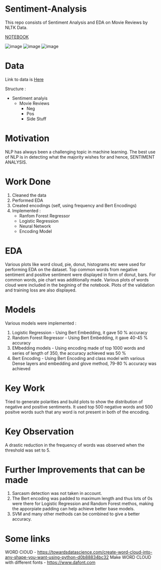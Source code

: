 # Sentiment-Analysis
This repo consists of Sentiment Analysis and EDA on Movie Reviews by NLTK Data.

[NOTEBOOK](https://nbviewer.jupyter.org/github/guljain/Sentiment-Analysis/blob/master/Notebook.ipynb)

![image](https://drive.google.com/uc?export=view&id=1JWoF3K_X2PRwAGFbMceiRW5KdH5CSIc0)
![image](https://drive.google.com/uc?export=view&id=1ZzsoK1JgeWiWTkO2i4XU00pX7bhczSc3)
![image](https://drive.google.com/uc?export=view&id=1JawnQvWzju2ggPw7wrG3D1idwcdkfmSt)



# Data 
Link to data is [Here](https://drive.google.com/drive/folders/1w2INX9wxHJ-jtEN2UcKUni4Qri3xqzJS?usp=sharing)

Structure :

- Sentiment analyis
  - Movie Reviews
    - Neg
    - Pos
    - Side Stuff


# Motivation 
NLP has always been a challenging topic in machine learning. The best use of NLP is in detecting what the majority wishes for and hence, SENTIMENT ANALYSIS.

# Work Done
1. Cleaned the data
2. Performed EDA 
3. Created encodings (self, using frequency and Bert Encodings)
4. Implemented :
      - Ranfom Forest Regressor
      - Logistic Regression
      - Neural Network 
      - Encoding Model

# EDA
Various plots like word cloud, pie, donut, histograms etc were used for performing EDA on the dataset. Top common words from negative sentiment and positive sentiment were displayed in form of donut, bars. For common words, pie chart was additionally made. Various plots of words cloud were included in the begining of the notebook. Plots of the validation and training loss are also displayed. 

# Models
Various models were implemented :
1. Logistic Regression - Using Bert Embedding, it gave 50 % accuracy
2. Random Forest Regressor - Using Bert Embedding, it gave 40-45 % accuracy
3. EMbedding models - Using encoding made of top 1000 words and series of length of 350, the accuracy achieved was 50 %
4. Bert Encoding - Using Bert Encoding and class model with various Dense layers and embedding and glove method, 79-80 % accuracy was achieved

# Key Work
Tried to generate polarities and build plots to show the distribution of negative and positive sentiments. It used top 500 negative words and 500 positve words such that any word is not present in both of the encoding.

# Key Observation
A drastic reduction in the frequency of words was observed when the threshold was set to 5.

# Further Improvements that can be made
1. Sarcasm detection was not taken in account.
2. The Bert encoding was padded to maximum length and thus lots of 0s were there for Logistic Regression and Random Forest methos, making the apporpiate padding can help achieve better base models.
3. SVM and many other methods can be combined to give a better accuracy.

# Some links
WORD ClOUD - https://towardsdatascience.com/create-word-cloud-into-any-shape-you-want-using-python-d0b88834bc32
Make WORD CLOUD with different fonts - https://www.dafont.com 
